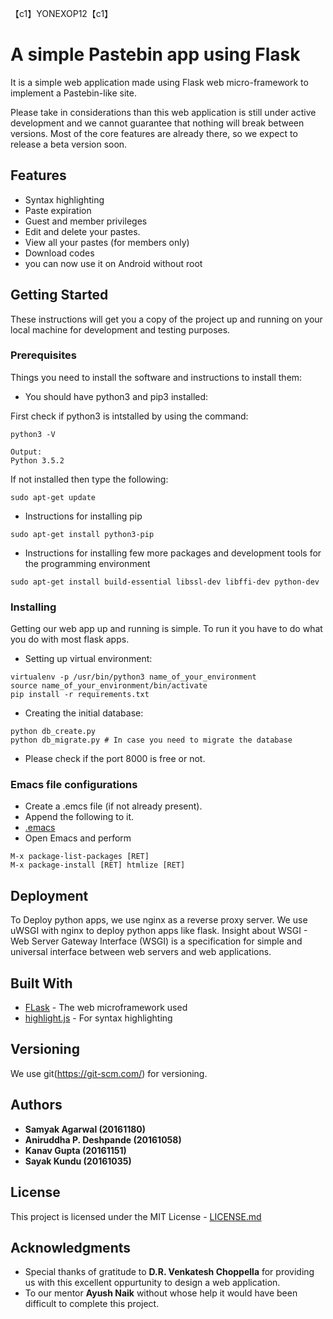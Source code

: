 
【c1】YONEXOP12【c1】


# A simple Pastebin app using Flask

It is a simple web application made using Flask web micro-framework to implement a Pastebin-like site. 

Please take in considerations than this web application is still under active development and we cannot guarantee that nothing will break between versions. Most of the core features are already there, so we expect to release a beta version soon.

## Features
* Syntax highlighting
* Paste expiration
* Guest and member privileges
* Edit and  delete your pastes.
* View all your pastes (for members only)
* Download codes
* you can now use it on Android without root  

## Getting Started

These instructions will get you a copy of the project up and running on your local machine for development and testing purposes. 


### Prerequisites

Things you need to install the software and instructions to install them:

* You should have python3 and pip3 installed:

First check if python3 is intstalled by using the command:

```
python3 -V
```

```
Output:
Python 3.5.2
```

If not installed then type the following:

```
sudo apt-get update

```

* Instructions for installing pip

```
sudo apt-get install python3-pip
```

* Instructions for installing few more packages and development tools for the programming environment

```
sudo apt-get install build-essential libssl-dev libffi-dev python-dev
```

### Installing

Getting our web app up and running is simple. 
To run it you have to do what you do with most flask apps.

* Setting up virtual environment:

```
virtualenv -p /usr/bin/python3 name_of_your_environment
source name_of_your_environment/bin/activate
pip install -r requirements.txt
```

* Creating the initial database:

```
python db_create.py
python db_migrate.py # In case you need to migrate the database
```

* Please check if the port 8000 is free or not.

### Emacs file configurations

* Create a .emcs file (if not already present).
* Append the following to it.
* [.emacs](https://pastebin.com/5HHudUKL)
* Open Emacs and perform 
```
M-x package-list-packages [RET]
M-x package-install [RET] htmlize [RET]
```

## Deployment

To Deploy python apps, we use nginx as a reverse proxy server. We use uWSGI with nginx to deploy python apps like flask. Insight about WSGI - Web Server Gateway Interface (WSGI) is a specification for simple and universal interface between web servers and web applications. 

## Built With

* [FLask](http://flask.pocoo.org/) - The web microframework used
* [highlight.js](https://highlightjs.org/) - For syntax highlighting

## Versioning

We use git(https://git-scm.com/) for versioning. 

## Authors

* **Samyak Agarwal (20161180)**
* **Aniruddha P. Deshpande (20161058)** 
* **Kanav Gupta (20161151)**
* **Sayak Kundu (20161035)** 

## License

This project is licensed under the MIT License - [LICENSE.md](LICENSE.md)

## Acknowledgments

* Special thanks of gratitude to **D.R. Venkatesh Choppella** for providing us with this excellent oppurtunity to design a web application.
* To our mentor **Ayush Naik** without whose help it would have been difficult to complete this project.
